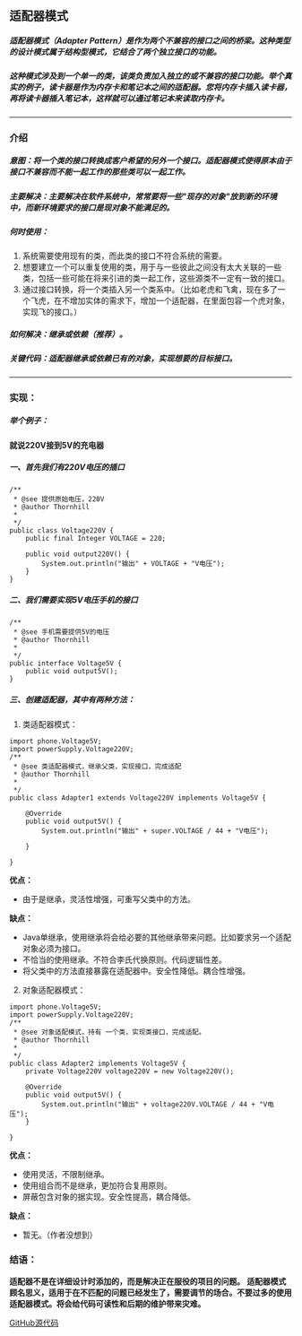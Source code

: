## 适配器模式
##### 适配器模式（Adapter Pattern）是作为两个不兼容的接口之间的桥梁。这种类型的设计模式属于结构型模式，它结合了两个独立接口的功能。
##### 这种模式涉及到一个单一的类，该类负责加入独立的或不兼容的接口功能。举个真实的例子，读卡器是作为内存卡和笔记本之间的适配器。您将内存卡插入读卡器，再将读卡器插入笔记本，这样就可以通过笔记本来读取内存卡。

---
### 介绍
##### 意图：将一个类的接口转换成客户希望的另外一个接口。适配器模式使得原本由于接口不兼容而不能一起工作的那些类可以一起工作。
##### 主要解决：主要解决在软件系统中，常常要将一些"现存的对象"放到新的环境中，而新环境要求的接口是现对象不能满足的。
##### 何时使用： 
1. 系统需要使用现有的类，而此类的接口不符合系统的需要。 
2. 想要建立一个可以重复使用的类，用于与一些彼此之间没有太大关联的一些类，包括一些可能在将来引进的类一起工作，这些源类不一定有一致的接口。
3. 通过接口转换，将一个类插入另一个类系中。（比如老虎和飞禽，现在多了一个飞虎，在不增加实体的需求下，增加一个适配器，在里面包容一个虎对象，实现飞的接口。）
##### 如何解决：继承或依赖（推荐）。
##### 关键代码：适配器继承或依赖已有的对象，实现想要的目标接口。

---
### 实现：
##### 举个例子：
**就说220V接到5V的充电器**  
##### 一、首先我们有220V电压的插口
```
/**
 * @see 提供原始电压，220V
 * @author Thornhill
 *
 */
public class Voltage220V {
	public final Integer VOLTAGE = 220;

	public void output220V() {
		System.out.println("输出" + VOLTAGE + "V电压");
	}
}
```
##### 二、我们需要实现5V电压手机的接口
```
/**
 * @see 手机需要提供5V的电压
 * @author Thornhill
 *
 */
public interface Voltage5V {
	public void output5V();
}
```
##### 三、创建适配器，其中有两种方法：
1. 类适配器模式：

```
import phone.Voltage5V;
import powerSupply.Voltage220V;
/**
 * @see	类适配器模式，继承父类，实现接口，完成适配
 * @author Thornhill
 *
 */
public class Adapter1 extends Voltage220V implements Voltage5V {

	@Override
	public void output5V() {
		System.out.println("输出" + super.VOLTAGE / 44 + "V电压");

	}

}
```
**优点：**
- 由于是继承，灵活性增强，可重写父类中的方法。  

**缺点：**
- Java单继承，使用继承将会给必要的其他继承带来问题。比如要求另一个适配对象必须为接口。
- 不恰当的使用继承。不符合李氏代换原则。代码逻辑性差。
- 将父类中的方法直接暴露在适配器中。安全性降低。耦合性增强。
2. 对象适配器模式：
```
import phone.Voltage5V;
import powerSupply.Voltage220V;
/**
 * @see	对象适配模式，持有 一个类，实现类接口，完成适配。
 * @author Thornhill
 *
 */
public class Adapter2 implements Voltage5V {
	private Voltage220V voltage220V = new Voltage220V();

	@Override
	public void output5V() {
		System.out.println("输出" + voltage220V.VOLTAGE / 44 + "V电压");
	}

}
```
**优点：**
- 使用灵活，不限制继承。
- 使用组合而不是继承，更加符合复用原则。
- 屏蔽包含对象的据实现。安全性提高，耦合降低。

**缺点：**
- 暂无。（作者没想到）
### 结语：
**适配器不是在详细设计时添加的，而是解决正在服役的项目的问题。**
**适配器模式顾名思义，适用于在不匹配的问题已经发生了，需要调节的场合。不要过多的使用适配器模式。将会给代码可读性和后期的维护带来灾难。**   

[GitHub源代码](https://github.com/thornshell/Code)